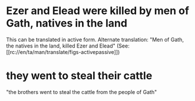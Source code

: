 # Ezer and Elead were killed by men of Gath, natives in the land

This can be translated in active form. Alternate translation: "Men of Gath, the natives in the land, killed Ezer and Elead" (See: [[rc://en/ta/man/translate/figs-activepassive]])

# they went to steal their cattle

"the brothers went to steal the cattle from the people of Gath"


